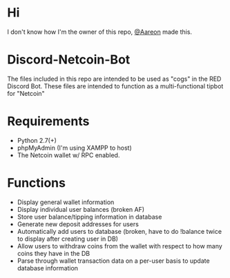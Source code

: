 # Hi
I don't know how I'm the owner of this repo, [@Aareon](https://github.com/Aareon) made this. 

# Discord-Netcoin-Bot
The files included in this repo are intended to be used as "cogs" in the RED Discord Bot.
These files are intended to function as a multi-functional tipbot for "Netcoin"

# Requirements
* Python 2.7(+)
* phpMyAdmin (I'm using XAMPP to host)
* The Netcoin wallet w/ RPC enabled.

# Functions
* Display general wallet information
* Display individual user balances (broken AF)
* Store user balance/tipping information in database
* Generate new deposit addresses for users
* Automatically add users to database (broken, have to do !balance twice to display after creating user in DB)
* Allow users to withdraw coins from the wallet with respect to how many coins they have in the DB
* Parse through wallet transaction data on a per-user basis to update database information
